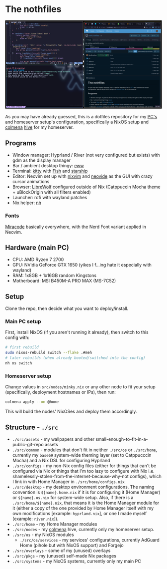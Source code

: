 # The nothfiles

![THE NOTHRICE](./rice.png)

As you may have already guessed, this is a dotfiles repository for my [PC's](./src/systems) and homeserver setup's configuration,
specifically a NixOS setup and [colmena] [hive](./src/nodes) for my homeserver.

## Programs

- Window manager: Hyprland / River (not very configured but exists) with gdm as the display manager
- Bar / ambient desktop thingy: [eww](https://github.com/elkowar/eww)
- Terminal: [kitty](https://sw.kovidgoyal.net/kitty) with [Fish](https://fishshell.com) and [starship](https://starship.rs)
- Editor: Neovim set up with [nixvim](https://github.com/nix-community/nixvim) and [neovide](https://neovide.dev) as the GUI with crazy cursor animations
- Browser: [LibreWolf](https://librewolf.net) configured outside of Nix (Catppuccin Mocha theme + uBlockOrigin with all filters enabled)
- Launcher: rofi with wayland patches
- Nix helper: [nh](https://github.com/viperML/nh)

### Fonts

[Miracode](https://github.com/idreesinc/miracode) basically everywhere, with the Nerd Font variant applied in Neovim.

## Hardware (main PC)

- CPU: AMD Ryzen 7 2700
- GPU: NVidia GeForce GTX 1650 (yikes I f...ing hate it especially with wayland)
- RAM: 1x8GB + 1x16GB random Kingstons
- Motherboard: MSI B450M-A PRO MAX (MS-7C52)

## Setup

Clone the repo, then decide what you want to deploy/install.

### Main PC setup

First, install NixOS (if you aren't running it already), then switch to this config with:

```bash
# first rebuild
sudo nixos-rebuild switch --flake .#meh
# later rebuilds (when already booted/switched into the config)
nh os switch
```

### Homeserver setup

Change values in `src/nodes/minky.nix` or any other node to fit your setup (specifically, deployment hostnames or IPs),
then run:

```bash
colmena apply --on @home
```

This will build the nodes' NixOSes and deploy them accordingly.

## Structure - `./src`

- `./src/assets` - my wallpapers and other small-enough-to-fit-in-a-public-git-repo assets
- `./src/common` - modules that don't fit in neither `./src/os` or `./src/home`, currently my `base69` system-wide theming layer (set to Catppucccin Mocha) and a Nix DSL for configuring Hyprland
- `./src/configs` - my non-Nix config files (either for things that can't be configured via Nix or things that I'm too lazy to configure with Nix i.e. shamelessly-stolen-from-the-internet-because-why-not configs), which I link in with Home Manager in `./src/home/configs.nix`
- `./src/desktop` - my desktop environment configurations. The naming convention is `${name}.home.nix` if it is for configuring it (Home Manager) or `${name}.os.nix` for system-wide setup. Also, if there is a `./src/home/${name}.nix`, that means it is the Home Manager module for it (either a copy of the one provided by Home Manager itself with my own modifications [example: `hyprland.nix`], or one I made myself [example: `river.nix`]).
- `./src/home` - my Home Manager modules
- `./src/nodes` - my [colmena] hive, currently only my homeserver setup.
- `./src/os` - my NixOS modules
  - `./src/os/services` - my services' configurations, currently AdGuard Home (pihole but with NixOS support) and Forgejo
- `./src/overlays` - some of my (unused) overlays
- `./src/pkgs` - my (unused) self-made Nix packages
- `./src/systems` - my NixOS systems, currently only my main PC

[colmena]: https://github.com/zhaofengli/colmena

